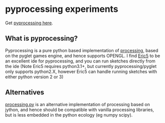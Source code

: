 # pyprocessing experiments #

Get [pyprocessing here](http://code.google.com/p/pyprocessing/). 

## What is pyprocessing? ##

Pyprocessing is a pure python based implementation of [processing](http://processing.org), based on the pyglet games engine, and hence supports OPENGL. I find [Eric5](http://eric-ide.python-projects.org/eric-download.html) to be an excellent ide for pyprocessing, and you can run sketches directly from the ide (Note Eric5 requires python3.1+, but currently pyprocessing/pyglet only supports python2.X, however Eric5 can handle running sketches with either python version 2 or 3)

## Alternatives ##
[processing.py](https://github.com/jdf/processing.py) is an alternative implementation of processing based on jython, and hence should be compatible with vanilla processing libraries, but is less embedded in the python ecology (eg numpy scipy).


